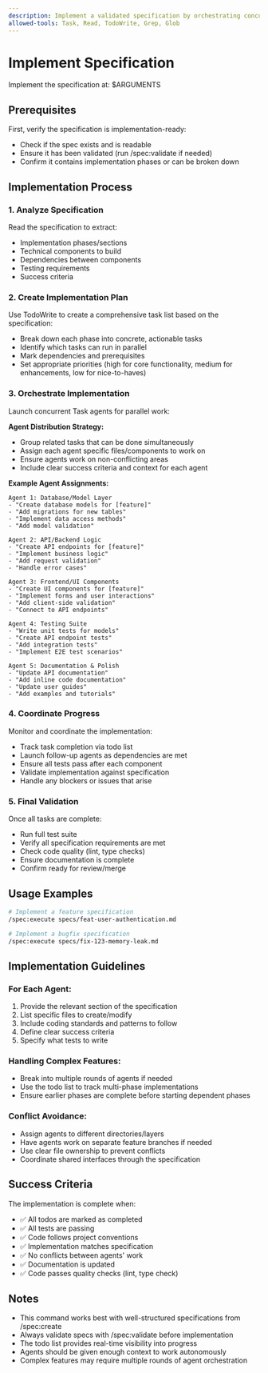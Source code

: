 ```yaml
---
description: Implement a validated specification by orchestrating concurrent agents
allowed-tools: Task, Read, TodoWrite, Grep, Glob
---
```


# Implement Specification

Implement the specification at: $ARGUMENTS

## Prerequisites

First, verify the specification is implementation-ready:
- Check if the spec exists and is readable
- Ensure it has been validated (run /spec:validate if needed)
- Confirm it contains implementation phases or can be broken down

## Implementation Process

### 1. Analyze Specification

Read the specification to extract:
- Implementation phases/sections
- Technical components to build
- Dependencies between components
- Testing requirements
- Success criteria

### 2. Create Implementation Plan

Use TodoWrite to create a comprehensive task list based on the specification:
- Break down each phase into concrete, actionable tasks
- Identify which tasks can run in parallel
- Mark dependencies and prerequisites
- Set appropriate priorities (high for core functionality, medium for enhancements, low for nice-to-haves)

### 3. Orchestrate Implementation

Launch concurrent Task agents for parallel work:

**Agent Distribution Strategy:**
- Group related tasks that can be done simultaneously
- Assign each agent specific files/components to work on
- Ensure agents work on non-conflicting areas
- Include clear success criteria and context for each agent

**Example Agent Assignments:**

```
Agent 1: Database/Model Layer
- "Create database models for [feature]"
- "Add migrations for new tables"
- "Implement data access methods"
- "Add model validation"

Agent 2: API/Backend Logic
- "Create API endpoints for [feature]"
- "Implement business logic"
- "Add request validation"
- "Handle error cases"

Agent 3: Frontend/UI Components
- "Create UI components for [feature]"
- "Implement forms and user interactions"
- "Add client-side validation"
- "Connect to API endpoints"

Agent 4: Testing Suite
- "Write unit tests for models"
- "Create API endpoint tests"
- "Add integration tests"
- "Implement E2E test scenarios"

Agent 5: Documentation & Polish
- "Update API documentation"
- "Add inline code documentation"
- "Update user guides"
- "Add examples and tutorials"
```

### 4. Coordinate Progress

Monitor and coordinate the implementation:
- Track task completion via todo list
- Launch follow-up agents as dependencies are met
- Ensure all tests pass after each component
- Validate implementation against specification
- Handle any blockers or issues that arise

### 5. Final Validation

Once all tasks are complete:
- Run full test suite
- Verify all specification requirements are met
- Check code quality (lint, type checks)
- Ensure documentation is complete
- Confirm ready for review/merge

## Usage Examples

```bash
# Implement a feature specification
/spec:execute specs/feat-user-authentication.md

# Implement a bugfix specification
/spec:execute specs/fix-123-memory-leak.md
```

## Implementation Guidelines

### For Each Agent:
1. Provide the relevant section of the specification
2. List specific files to create/modify
3. Include coding standards and patterns to follow
4. Define clear success criteria
5. Specify what tests to write

### Handling Complex Features:
- Break into multiple rounds of agents if needed
- Use the todo list to track multi-phase implementations
- Ensure earlier phases are complete before starting dependent phases

### Conflict Avoidance:
- Assign agents to different directories/layers
- Have agents work on separate feature branches if needed
- Use clear file ownership to prevent conflicts
- Coordinate shared interfaces through the specification

## Success Criteria

The implementation is complete when:
- ✅ All todos are marked as completed
- ✅ All tests are passing
- ✅ Code follows project conventions
- ✅ Implementation matches specification
- ✅ No conflicts between agents' work
- ✅ Documentation is updated
- ✅ Code passes quality checks (lint, type check)

## Notes

- This command works best with well-structured specifications from /spec:create
- Always validate specs with /spec:validate before implementation
- The todo list provides real-time visibility into progress
- Agents should be given enough context to work autonomously
- Complex features may require multiple rounds of agent orchestration